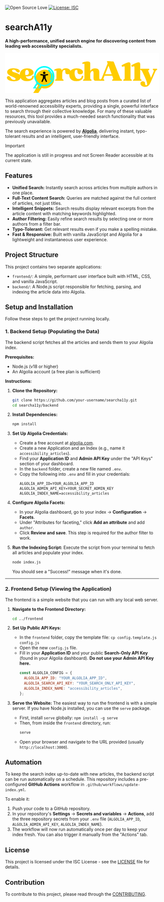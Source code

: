 ![Open Source Love](https://img.shields.io/badge/open%20soure-%F0%9F%92%9F-blueviolet?style=flat-square)
[![License: ISC](https://img.shields.io/badge/License-ISC-green.svg)](https://opensource.org/licenses/ISC)

# searchA11y

**A high-performance, unified search engine for discovering content from leading web accessibility specialists.**

![](https://github.com/YuriDevAT/search-a11y/blob/main/frontend/logo.svg)

This application aggregates articles and blog posts from a curated list of world-renowned accessibility experts, providing a single, powerful interface to search through their collective knowledge. For many of these valuable resources, this tool provides a much-needed search functionality that was previously unavailable.

The search experience is powered by [**Algolia**](https://www.algolia.com/), delivering instant, typo-tolerant results and an intelligent, user-friendly interface.

> [!IMPORTANT]
> The application is still in progress and not Screen Reader accessible at its current state.

## Features

- **Unified Search:** Instantly search across articles from multiple authors in one place.
- **Full-Text Content Search:** Queries are matched against the full content of articles, not just titles.
- **Intelligent Snippets:** Search results display relevant excerpts from the article content with matching keywords highlighted.
- **Author Filtering:** Easily refine search results by selecting one or more authors from a filter bar.
- **Typo-Tolerant:** Get relevant results even if you make a spelling mistake.
- **Fast & Responsive:** Built with vanilla JavaScript and Algolia for a lightweight and instantaneous user experience.

## Project Structure

This project contains two separate applications:

- `frontend/`: A simple, performant user interface built with HTML, CSS, and vanilla JavaScript.
- `backend/`: A Node.js script responsible for fetching, parsing, and indexing the article data into Algolia.

## Setup and Installation

Follow these steps to get the project running locally.

### 1. Backend Setup (Populating the Data)

The backend script fetches all the articles and sends them to your Algolia index.

**Prerequisites:**

- Node.js (v18 or higher)
- An Algolia account (a free plan is sufficient)

**Instructions:**

1.  **Clone the Repository:**

    ```bash
    git clone https://github.com/your-username/searcha11y.git
    cd searcha11y/backend
    ```

2.  **Install Dependencies:**

    ```bash
    npm install
    ```

3.  **Set Up Algolia Credentials:**

    - Create a free account at [algolia.com](https://www.algolia.com).
    - Create a new Application and an Index (e.g., name it `accessibility_articles`).
    - Find your **Application ID** and **Admin API Key** under the "API Keys" section of your dashboard.
    - In the `backend` folder, create a new file named `.env`.
    - Copy the following into `.env` and fill in your credentials:
      ```env
      ALGOLIA_APP_ID=YOUR_ALGOLIA_APP_ID
      ALGOLIA_ADMIN_API_KEY=YOUR_SECRET_ADMIN_KEY
      ALGOLIA_INDEX_NAME=accessibility_articles
      ```

4.  **Configure Algolia Facets:**

    - In your Algolia dashboard, go to your index -> **Configuration** -> **Facets**.
    - Under "Attributes for faceting," click **Add an attribute** and add `author`.
    - Click **Review and save**. This step is required for the author filter to work.

5.  **Run the Indexing Script:**
    Execute the script from your terminal to fetch all articles and populate your index.
    ```bash
    node index.js
    ```
    You should see a "Success!" message when it's done.

---

### 2. Frontend Setup (Viewing the Application)

The frontend is a simple website that you can run with any local web server.

1.  **Navigate to the Frontend Directory:**

    ```bash
    cd ../frontend
    ```

2.  **Set Up Public API Keys:**

    - In the `frontend` folder, copy the template file: `cp config.template.js config.js`
    - Open the new `config.js` file.
    - Fill in your **Application ID** and your public **Search-Only API Key** (found in your Algolia dashboard). **Do not use your Admin API Key here.**
      ```javascript
      const ALGOLIA_CONFIG = {
        ALGOLIA_APP_ID: "YOUR_ALGOLIA_APP_ID",
        ALGOLIA_SEARCH_API_KEY: "YOUR_SEARCH_ONLY_API_KEY",
        ALGOLIA_INDEX_NAME: "accessibility_articles",
      };
      ```

3.  **Serve the Website:**
    The easiest way to run the frontend is with a simple server. If you have Node.js installed, you can use the `serve` package.
    - First, install `serve` globally: `npm install -g serve`
    - Then, from inside the `frontend` directory, run:
      ```bash
      serve
      ```
    - Open your browser and navigate to the URL provided (usually `http://localhost:3000`).

## Automation

To keep the search index up-to-date with new articles, the backend script can be run automatically on a schedule. This repository includes a pre-configured **GitHub Actions** workflow in `.github/workflows/update-index.yml`.

To enable it:

1.  Push your code to a GitHub repository.
2.  In your repository's **Settings** -> **Secrets and variables** -> **Actions**, add the three repository secrets from your `.env` file (`ALGOLIA_APP_ID`, `ALGOLIA_ADMIN_API_KEY`, `ALGOLIA_INDEX_NAME`).
3.  The workflow will now run automatically once per day to keep your index fresh. You can also trigger it manually from the "Actions" tab.

## License

This project is licensed under the ISC License - see the [LICENSE](https://github.com/YuriDevAT/search-a11y/blob/main/LICENSE.md) file for details.

## Contribution

To contribute to this project, please read through the [CONTRIBUTING](https://github.com/YuriDevAT/search-a11y/blob/main/CONTRIBUTING.md).
